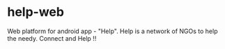 help-web
========

Web platform for android app - "Help". Help is a network of NGOs to help the needy. Connect and Help !!
